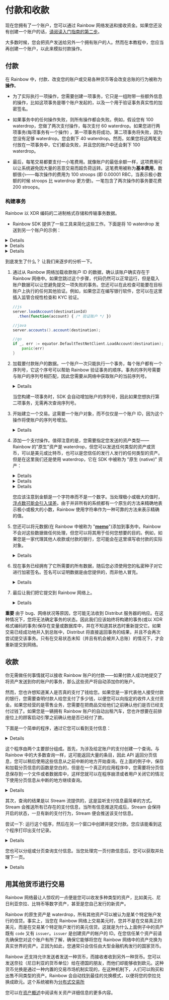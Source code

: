 # 付款和收款


现在您拥有了一个账户，您可以通过 Rainbow 网络发送和接收资金。如果您还没有创建一个账户的话，[请阅读入门指南的第二步](rainbow-development-guides)。

大多数时候，您会把资产发送给另外一个拥有账户的人。然而在本教程中，您应当再创建一个账户，以此来模拟付款操作。

## 付款

在 Rainbow 中，付款、改变您的账户或交易各种货币等会改变总账的行为被称为**操作**。

- 为了实际执行一项操作，您需要创建一项事务，它只是一组附带一些额外信息的操作，比如这项事务是哪个账户发起的，以及一个用于验证事务真实性的加密签名。

- 如果事务中的任何操作失败，则所有操作都会失败。例如，假设您有 100 waterdrop，您做了两次支付操作，每次支付 60 waterdrop。如果您进行两项事务(每项事务有一个操作) ，第一项事务将成功，第二项事务将失败，因为您没有足够 waterdrop。您会剩下 40 waterdrop。然而，如果您将这两笔支付放在一项事务中，它们都会失败，并且您的账户中还会剩下 100 waterdrop。

- 最后，每笔交易都要支付一小笔费用。就像账户的最低余额一样，这项费用可以让系统避免因大量的恶意交易而超负荷运转。这笔费用被称为**基本费用**，数额很小——每次操作的费用为 100 stroops (即 0.00001 RBC，当表示极小数额的时候 stroops 比 waterdrop 更方便)。一笔包含了两次操作的事务要花费 200 stroops。

### 构建事务

Rainbow 以 XDR 编码的二进制格式存储和传输事务数据。
- Rainbow SDK 提供了一些工具来简化这些工作。下面是将 10 waterdrop 发送到另一个账户的示例：

<details>

### 提交事务-js

```js
var RainbowSdk = require('rainbow-sdk');
RainbowSdk.Network.useTestNetwork();
var server = new RainbowSdk.Server('https://equator-testnet.rainbow.org');
var sourceKeys = RainbowSdk.Keypair
  .fromSecret('SCZANGBA5YHTNYVVV4C3U252E2B6P6F5T3U6MM63WBSBZATAQI3EBTQ4');
var destinationId = 'GA2C5RFPE6GCKMY3US5PAB6UZLKIGSPIUKSLRB6Q723BM2OARMDUYEJ5';
// 事务信息应该被保留，以便我们在无法确定事务状态的情况下重新提交它
var transaction;

// 首先，确认接收账户真实存在于网络中。
// 您也可以跳过这一步，但是如果接收账户不存在的话，事务将执行失败，但手续费还是会被扣除。
server.loadAccount(destinationId)
  // 如果接收账户不存在的话，打印错误信息
  .catch(RainbowSdk.NotFoundError, function (error) {
    throw new Error('The destination account does not exist!');
  })
  // 如果此处没有错误的话，载入您的账户的最新信息。
  .then(function() {
    return server.loadAccount(sourceKeys.publicKey());
  })
  .then(function(sourceAccount) {
    // 开始构建一个事务。
    transaction = new RainbowSdk.TransactionBuilder(sourceAccount)
      .addOperation(RainbowSdk.Operation.payment({
        destination: destinationId,
        // 因为 Rainbow 允许用户发送多种类型的资产，所以您需要指定资产类型。
        // "native" 代表着原生资产 waterdrop。
        asset: RainbowSdk.Asset.native(),
        amount: "10"
      }))
      // 您可以将备注信息添加在事务的 memo 中。这是一个可选值。
      .addMemo(RainbowSdk.Memo.text('Test Transaction'))
      .build();
    // 签署这个事务，这表明您同意执行该事务。
    transaction.sign(sourceKeys);
    // 最后，将它发送到 Rainbow 网络上。
    return server.submitTransaction(transaction);
  })
  .then(function(result) {
    console.log('Success! Results:', result);
  })
  .catch(function(error) {
    console.error('Something went wrong!', error);
    // 如果结果未知（没有回应信息，超时等），我们可以简单的重新提交这个已经构建好的事务。
    // server.submitTransaction(transaction);
  });
```

</details>

<details>

### 提交事务-java

```java
Network.useTestNetwork();
Server server = new Server("https://equator-testnet.rainbow.org");

KeyPair source = KeyPair.fromSecretSeed("SCZANGBA5YHTNYVVV4C3U252E2B6P6F5T3U6MM63WBSBZATAQI3EBTQ4");
KeyPair destination = KeyPair.fromAccountId("GA2C5RFPE6GCKMY3US5PAB6UZLKIGSPIUKSLRB6Q723BM2OARMDUYEJ5");

// 首先，确认接收账户真实存在于网络中。
// 您也可以跳过这一步，但是如果接收账户不存在的话，事务将执行失败，但手续费还是会被扣除。
// 如果接收账户不存在或是有其它错误，这里会抛出 HttpResponseException 异常。
server.accounts().account(destination);

// 如果此处没有错误的话，载入您的账户的最新信息。
AccountResponse sourceAccount = server.accounts().account(source);

// 开始构建一个事务。
Transaction transaction = new Transaction.Builder(sourceAccount)
        .addOperation(new PaymentOperation.Builder(destination, new AssetTypeNative(), "10").build())
        // 您可以将备注信息添加在事务的 memo 中。这是一个可选值。
        .addMemo(Memo.text("Test Transaction"))
        .build();
// 签署这个事务，这表明您同意执行该事务。
transaction.sign(source);

// 最后，将它发送到 Rainbow 网络上。
try {
  SubmitTransactionResponse response = server.submitTransaction(transaction);
  System.out.println("Success!");
  System.out.println(response);
} catch (Exception e) {
  System.out.println("Something went wrong!");
  System.out.println(e.getMessage());
  // 如果结果未知（没有回应信息，超时等），我们可以简单的重新提交这个已经构建好的事务。
  // SubmitTransactionResponse response = server.submitTransaction(transaction);
}
```

</details>


<details>

### 提交事务-go

```go
package main

import (
	"github.com/rainbow/go/build"
    "github.com/rainbow/go/clients/equator"
    "fmt"
)

func main () {
	source := "SCZANGBA5YHTNYVVV4C3U252E2B6P6F5T3U6MM63WBSBZATAQI3EBTQ4"
	destination := "GA2C5RFPE6GCKMY3US5PAB6UZLKIGSPIUKSLRB6Q723BM2OARMDUYEJ5"

	// 确认接收账户真实存在于网络中。
	if _, err := equator.DefaultTestNetClient.LoadAccount(destination); err != nil {
		panic(err)
	}

	tx, err := build.Transaction(
		build.TestNetwork,
		build.SourceAccount{source},
		build.AutoSequence{equator.DefaultTestNetClient},
		build.Payment(
			build.Destination{destination},
			build.NativeAmount{"10"},
		),
	)

	if err != nil {
		panic(err)
	}

	// 签署这个事务，这表明您同意执行该事务。
	txe, err := tx.Sign(source)
	if err != nil {
		panic(err)
	}

	txeB64, err := txe.Base64()
	if err != nil {
		panic(err)
	}

	// 最后，将它发送到 Rainbow 网络上。
	resp, err := equator.DefaultTestNetClient.SubmitTransaction(txeB64)
	if err != nil {
		panic(err)
	}

	fmt.Println("Successful Transaction:")
	fmt.Println("Ledger:", resp.Ledger)
	fmt.Println("Hash:", resp.Hash)
}
```

</details>




到底发生了什么？ 让我们来逐步的分析一下。

1. 通过从 Rainbow 网络加载收款账户 ID 的数据，确认该账户确实存在于 Rainbow 网络中。如果您跳过这个步骤，代码仍然可以正常运行，但是载入账户数据可以让您避免提交一项失败的事务。您还可以在此检查可能要在目标账户上执行的任何其他验证。例如，如果您正在编写银行软件，您可以在这里插入监管合规性检查和 KYC 验证。

    ```js
    //js
    server.loadAccount(destinationId)
      .then(function(account) { /* 验证账户 */ })
    ```

    ```java
    //java
    server.accounts().account(destination);
    ```

    ```go
    //go
    if _, err := equator.DefaultTestNetClient.LoadAccount(destination); err != nil {
    	panic(err)
    }
    ```

2. 加载要付款账户的数据。一个账户一次只能执行一个事务，每个账户都有一个序列号，它这个序号可以帮助 Rainbow 验证事务的顺序。事务的序列号需要与账户的序列号相匹配，因此您需要从网络中获取账户的当前序列号。

    <details>

    ### 载入付款账户
    
    ```js
    .then(function() {
    return server.loadAccount(sourceKeys.publicKey());
    })
    ```

    ```java
    AccountResponse sourceAccount = server.accounts().account(source);
    ```

    </details>

    当您构建一项事务时，SDK 会自动增加账户的序列号，因此如果您想执行第二项事务，无需再次查询序列号。

3. 开始建立一个交易。这需要一个账户对象，而不仅仅是一个账户 ID，因为这个操作将使账户的序列号增加。

    <details>

    ### 构建一项事务
    ```js
    var transaction = new RainbowSdk.TransactionBuilder(sourceAccount)
    ```

    ```java
    Transaction transaction = new Transaction.Builder(sourceAccount)
    ```

    ```go
    tx, err := build.Transaction(
    // ...
    )
    ```

    </details>

4. 添加一个支付操作。值得注意的是，您需要指定您发送的资产类型——Rainbow 的"原生"资产是 waterdrop，但您可以发送任何类型的资产或货币，可以是美元或比特币，也可以是您信任的发行人发行的任何类型的资产。但是在这里我们还是使用 waterdrop，它在 SDK 中被称为 "原生 (native)" 资产：

    <details>

    ### 添加操作-js
  
      ```js
    .addOperation(RainbowSdk.Operation.payment({
      destination: destinationId,
      asset: RainbowSdk.Asset.native(),
      amount: "10"
    }))
    ```

    </details>

    <details>

    ### 添加操作-java

    ```java
    .addOperation(new PaymentOperation.Builder(destination, new AssetTypeNative(), "10").build())
    ```

    </details>

    <details>

    ### 添加操作-go

    ```go
    tx, err := build.Transaction(
        build.TestNetwork,
	build.SourceAccount{source},
    	build.AutoSequence{equator.DefaultTestNetClient},
    	build.MemoText{"Test Transaction"},
    	build.Payment(
    		build.Destination{destination},
    		build.NativeAmount{"10"},
    	),
    )
    ```

    </details>



    您应该注意到金额是一个字符串而不是一个数字。当处理极小或极大的值时，[浮点数可能会引入误差](https://en.wikipedia.org/wiki/Floating_point#Accuracy_problems)。由于并非所有的系统都有一个原生的方法来精确地表示极小或极大的小数，Rainbow 使用字符串作为一种可靠的方法来表示精确的值。

5. 您还可以将元数据(在 Rainbow 中被称为 "[**memo**](../concepts/transactions.md#memo)")添加到事务中。Rainbow 不会对这些数据做任何处理，但您可以将其用于任何您想要的目的。例如，如果您是一家代理其他人收款或付款的银行，您可能会在这里填写收付款的实际对象。

    <details>

      ### 添加Memo

    ```js
    .addMemo(RainbowSdk.Memo.text('Test Transaction'))
    ```

    ```java
    .addMemo(Memo.text("Test Transaction"));
    ```

    ```go
    build.MemoText{"Test Transaction"},
    ```

    </details>

6. 现在事务已经拥有了它所需要的所有数据，随后您必须使用您的私密种子对它进行加密签名。签名可以证明数据是由您提供的，而非他人冒充。

    <details>

    ### 签署事务

    ```js
    transaction.sign(sourceKeys);
    ```

    ```java
    transaction.sign(source);
    ```

    ```go
    txe, err := tx.Sign(source)
    txeB64, err := txe.Base64()
    ```

    </details>

7. 最后让我们把它提交到 Rainbow 网络上。

    <details>

    ### 提交事务

    ```js
    //js
    server.submitTransaction(transaction);
    ```

    ```java
    //java
    server.submitTransaction(transaction);
    ```

    ```go
    //go
    resp, err := equator.DefaultTestNetClient.SubmitTransaction(txeB64)
    ```

    </details>



**重要** 由于 bug、网络状况等原因，您可能无法收到 Distribut 服务器的响应。在这种情况下，您将无法确定事务的状态。因此我们应该始终将构建的事务(或以 XDR 格式编码的事务)保存在变量或数据库中，并在不知道其状态时重新提交它。如果交易已经成功地并入到总账中，Distribut 将直接返回事务的结果，并且不会再次尝试提交该事务。只有在交易状态未知（并且有机会被并入总账）的情况下，才会重新提交到网络。

## 收款

你无需做任何事情就可以接收 Rainbow 账户的付款——如果付款人成功地提交了将资产发送到你的账户的事务，那么这些资产将自动添加你的账户。

然而，您也许想知道某人是否真的支付了钱给您。如果您是一家代表他人接受付款的银行，您需要查明付款人给您支付了多少钱，以便您可以向指定的收件人支付资金。如果您经营的是零售业务，您需要在把商品交给他们之前确认他们是否已经支付过钱了。如果您是一辆拥有 Rainbow 账户的自动出租汽车，您也许想要在前排座位上的顾客启动引擎之前确认他是否已经付了款。

下面是一个简单的程序，通过它您可以看到支付信息：

<details>

### 接收付款

```js
var RainbowSdk = require('rainbow-sdk');

var server = new RainbowSdk.Server('https://equator-testnet.rainbow.org');
var accountId = 'GC2BKLYOOYPDEFJKLKY6FNNRQMGFLVHJKQRGNSSRRGSMPGF32LHCQVGF';

//  调用 API 接口查询与特定账户相关的支付信息。
var payments = server.payments().forAccount(accountId);

// 如果其中一些支付信息已经被处理了，那么您可以接着处理之后的支付信息。
// (该游标在 `handlePayment` 中保存)
var lastToken = loadLastPagingToken();
if (lastToken) {
  payments.cursor(lastToken);
}

// `stream` 会一个个发送所有已有的支付信息，并且会保持连接以向您发送新产生的支付信息。
payments.stream({
  onmessage: function(payment) {
    // 记录游标，以便我们下次能从此处开始处理支付信息。
    savePagingToken(payment.paging_token);

    // 支付 Stream 包含了收款与付款信息，在这里我们只想处理收款信息。
    if (payment.to !== accountId) {
      return;
    }

    // 在 Rainbow 的 API 中，waterdrop 的资产类型为 "native"
    // 其它类型的资产还包含了一些其它的字段。
    var asset;
    if (payment.asset_type === 'native') {
      asset = 'waterdrop';
    }
    else {
      asset = payment.asset_code + ':' + payment.asset_issuer;
    }

    console.log(payment.amount + ' ' + asset + ' from ' + payment.from);
  },

  onerror: function(error) {
    console.error('Error in payment stream');
  }
});

function savePagingToken(token) {
  // 在大多数情况下，您应该将这个值储存在本地数据库或文件中，以便您在下次监听支付信息时使用它。
}

function loadLastPagingToken() {
  // 从本地数据库或文件中获取最新的游标。
}
```

```java
Server server = new Server("https://equator-testnet.rainbow.org");
KeyPair account = KeyPair.fromAccountId("GC2BKLYOOYPDEFJKLKY6FNNRQMGFLVHJKQRGNSSRRGSMPGF32LHCQVGF");

// 调用 API 接口查询与特定账户相关的支付信息。
PaymentsRequestBuilder paymentsRequest = server.payments().forAccount(account);

// 如果其中一些支付信息已经被处理了，那么您可以接着处理之后的支付信息。
// (该游标在 `handlePayment` 中保存)
String lastToken = loadLastPagingToken();
if (lastToken != null) {
  paymentsRequest.cursor(lastToken);
}

// 会一个个发送所有已有的支付信息，并且会保持连接以向您发送新产生的支付信息。
paymentsRequest.stream(new EventListener<OperationResponse>() {
  @Override
  public void onEvent(OperationResponse payment) {
    // 记录游标，以便我们下次能从此处开始处理支付信息。
    savePagingToken(payment.getPagingToken());

    // 支付 Stream 包含了收款与付款信息，在这里我们只想处理收款信息。
    if (payment instanceof PaymentOperationResponse) {
      if (((PaymentOperationResponse) payment).getTo().equals(account)) {
        return;
      }

      String amount = ((PaymentOperationResponse) payment).getAmount();

      Asset asset = ((PaymentOperationResponse) payment).getAsset();
      String assetName;
      if (asset.equals(new AssetTypeNative())) {
        assetName = "waterdrop";
      } else {
        StringBuilder assetNameBuilder = new StringBuilder();
        assetNameBuilder.append(((AssetTypeCreditAlphaNum) asset).getCode());
        assetNameBuilder.append(":");
        assetNameBuilder.append(((AssetTypeCreditAlphaNum) asset).getIssuer().getAccountId());
        assetName = assetNameBuilder.toString();
      }

      StringBuilder output = new StringBuilder();
      output.append(amount);
      output.append(" ");
      output.append(assetName);
      output.append(" from ");
      output.append(((PaymentOperationResponse) payment).getFrom().getAccountId());
      System.out.println(output.toString());
    }

  }
});
​````

​```go
package main

import (
	"context"
	"fmt"
	"github.com/rainbow/go/clients/equator"
)

func main() {
	const address = "GC2BKLYOOYPDEFJKLKY6FNNRQMGFLVHJKQRGNSSRRGSMPGF32LHCQVGF"
	ctx := context.Background()

	cursor := equator.Cursor("now")

	fmt.Println("Waiting for a payment...")

	err := equator.DefaultTestNetClient.StreamPayments(ctx, address, &cursor, func(payment equator.Payment) {
		fmt.Println("Payment type", payment.Type)
		fmt.Println("Payment Paging Token", payment.PagingToken)
		fmt.Println("Payment From", payment.From)
		fmt.Println("Payment To", payment.To)
		fmt.Println("Payment Asset Type", payment.AssetType)
		fmt.Println("Payment Asset Code", payment.AssetCode)
		fmt.Println("Payment Asset Issuer", payment.AssetIssuer)
		fmt.Println("Payment Amount", payment.Amount)
		fmt.Println("Payment Memo Type", payment.Memo.Type)
		fmt.Println("Payment Memo", payment.Memo.Value)
	})

	if err != nil {
		panic(err)
	}

}
```

</details>

这个程序由两个主要部分组成。首先，为涉及给定账户的支付创建一个查询。与 Rainbow 中的大多数查询一样，这可能返回大量的条目，因此 API 返回分页信息，您可以稍后使用这些信息从之前中断的地方开始查询。在上面的例子中，保存和加载分页信息的函数是空白的，但是在一个真正的应用程序中，您需要将分页信息保存到一个文件或者数据库中，这样您就可以在程序崩溃或者用户关闭它的情况下使用分页信息从中断的地方继续查询。

<details>

### 构建一个支付信息查询

```js
var payments = server.payments().forAccount(accountId);
var lastToken = loadLastPagingToken();
if (lastToken) {
  payments.cursor(lastToken);
}
```

```java
PaymentsRequestBuilder paymentsRequest = server.payments().forAccount(account)
String lastToken = loadLastPagingToken();
if (lastToken != null) {
  paymentsRequest.cursor(lastToken);
}
```

</details>

其次，查询的结果是以 Stream 流提供的，这是监听支付信息最简单的方式。Stream 会推送所有已存在的支付信息，当所有信息推送完成后，Stream 会保持开启的状态，一旦有新的支付行为，Stream 便会推送该支付信息。

尝试一下: 运行这个程序，然后在另一个窗口中创建并提交付款。您应该能看到这个程序打印出支付记录。

<details>

### 使用 Stream 查询支付信息

```js
payments.stream({
  onmessage: function(payment) {
    // 处理支付信息。
  }
});
```

```java
paymentsRequest.stream(new EventListener<OperationResponse>() {
  @Override
  public void onEvent(OperationResponse payment) {
    // 处理支付信息。
  }
});
```

</details>

您也可以分组或分页查询支付信息。当您处理完一页付款信息后，您可以获取并处理下一页。

<details>

### 通过翻页信息查询支付信息

```js
payments.call().then(function handlePage(paymentsPage) {
  paymentsPage.records.forEach(function(payment) {
    // 处理支付信息。
  });
  return paymentsPage.next().then(handlePage);
});
```

```java
Page<OperationResponse> page = payments.execute();

for (OperationResponse operation : page.getRecords()) {
	// 处理付款信息
}

page = page.getNextPage();
```

</details>


## 用其他货币进行交易

Rainbow 网络最让人惊叹的一点便是您可以收发多种类型的资产，比如美元、尼日利亚奈拉、比特币等数字资产，甚至是您自己发行的新资产。

Rainbow 的原生资产是 waterdrop，所有其他资产可以被认为是某个特定账户发行的信贷。事实上，当您在 Rainbow 网络上交易美元时，您并不是在交易真正的美元，而是在交易某个特定账户发行的美元信贷。这就是为什么上面例子中的资产既有 `code` 又有 `issuer`。`issuer` 是创建资产的帐户的 ID。在您信任某个资产前请先确保您对这个账户有所了解，确保它能够将您在 Rainbow 网络中的资产兑换为真实世界的资产。正因为如此，您通常只会信任由大型金融机构发行的国家货币。

Rainbow 还支持允许发送者发送一种货币，而接收者收到另外一种货币。您可以发送奈拉（尼日利亚的货币单位）给在德国的朋友，而他们却能够收到欧元。这种货币兑换是通过一种内置的交易市场机制实现的，在这种机制下，人们可以购买和出售不同类型的资产。Rainbow 会自动找到最佳的兑换模式，以便将您的奈拉兑换成欧元。这个系统被称为[分布式交易所](distributed-exchange)

您可以在[资产概述](assets)中阅读有关资产详细信息的更多内容。




